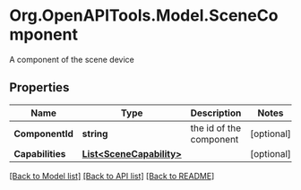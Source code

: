 # Org.OpenAPITools.Model.SceneComponent
A component of the scene device
## Properties

Name | Type | Description | Notes
------------ | ------------- | ------------- | -------------
**ComponentId** | **string** | the id of the component | [optional] 
**Capabilities** | [**List&lt;SceneCapability&gt;**](SceneCapability.md) |  | [optional] 

[[Back to Model list]](../README.md#documentation-for-models) [[Back to API list]](../README.md#documentation-for-api-endpoints) [[Back to README]](../README.md)

